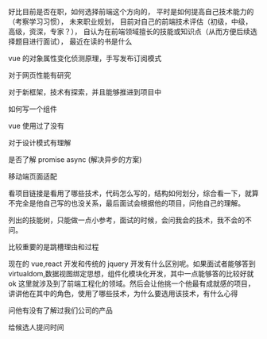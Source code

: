 好比目前是否在职，如何选择前端这个方向的，
平时是如何提高自己技术能力的（考察学习习惯），
未来职业规划，
目前对自己的前端技术评估（初级，中级，高级，资深，专家？），
自认为在前端领域擅长的技能或知识点（从而方便后续选择题目进行面试），
最近在读的书是什么

vue 的对象属性变化侦测原理，手写发布订阅模式

对于网页性能有研究

对于新框架，技术有探索，并且能够推进到项目中

如何写一个组件

vue 使用过了没有

对于设计模式有理解

是否了解 promise async (解决异步的方案)

移动端页面适配

看项目链接是看用了哪些技术，代码怎么写的，结构如何划分，综合看一下，就算不完全是他自己写的也没关系，最后面试会根据他的项目，问他自己的理解。

列出的技能树，只能做一点小参考，面试的时候，会问我会的技术，我不会的不问。

比较重要的是跳槽理由和过程

现在的 vue,react 开发和传统的 jquery 开发有什么区别呢。如果面试者能够答到 virtualdom,数据视图绑定思想，组件化模块化开发，其中一点能够答的比较好就 ok 这里就涉及到了前端工程化的领域。然后会让他挑一个他最有成就感的项目，讲讲他在其中的角色，使用了哪些技术，为什么要选用该技术，有什么心得

问他有没有了解过我们公司的产品

给候选人提问时间
